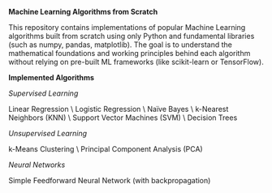 **Machine Learning Algorithms from Scratch**

This repository contains implementations of popular Machine Learning algorithms built from scratch using only Python and fundamental libraries (such as numpy, pandas, matplotlib). The goal is to understand the mathematical foundations and working principles behind each algorithm without relying on pre-built ML frameworks (like scikit-learn or TensorFlow).

**Implemented Algorithms**

_Supervised Learning_

   Linear Regression \\ Logistic Regression \\ Naïve Bayes \\ k-Nearest Neighbors (KNN) \\ Support Vector Machines (SVM) \\ Decision Trees
 

_Unsupervised Learning_

  k-Means Clustering \\ Principal Component Analysis (PCA)

_Neural Networks_

  Simple Feedforward Neural Network (with backpropagation)

